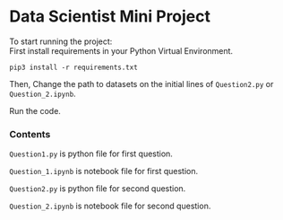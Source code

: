 # Data Scientist Mini Project

To start running the project:  
First install requirements in your Python Virtual Environment.  
```
pip3 install -r requirements.txt
```

Then,
Change the path to datasets on the initial lines of `Question2.py` or `Question_2.ipynb`.

Run the code.


### Contents

`Question1.py` is python file for first question.

`Question_1.ipynb` is notebook file for first question.

`Question2.py` is python file for second question.

`Question_2.ipynb` is notebook file for second question.


